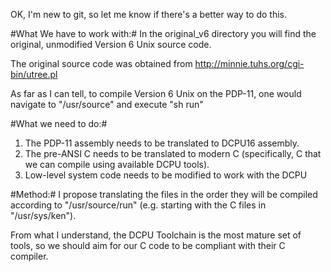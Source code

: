 OK, I'm new to git, so let me know if there's a better way to do this.

#What We have to work with:#
In the original_v6 directory you will find the original, unmodified Version 6 Unix source code.

The original source code was obtained from http://minnie.tuhs.org/cgi-bin/utree.pl

As far as I can tell, to compile Version 6 Unix on the PDP-11, one would navigate to "/usr/source"
and execute "sh run"

#What we need to do:#
1. The PDP-11 assembly needs to be translated to DCPU16 assembly.
2. The pre-ANSI C needs to be translated to modern C (specifically, C that we can compile using available DCPU tools).
3. Low-level system code needs to be modified to work with the DCPU

#Method:#
I propose translating the files in the order they will be compiled according to "/usr/source/run"
(e.g. starting with the C files in "/usr/sys/ken").

From what I understand, the DCPU Toolchain is the most mature set of tools, so we should aim for our C code to be
compliant with their C compiler.
